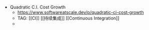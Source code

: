 - Quadratic C.I. Cost Growth
	- https://www.softwareatscale.dev/p/quadratic-ci-cost-growth
	- TAG: [[CI]] [[持续集成]] [[Continuous Integration]]
	-